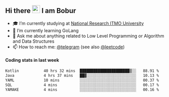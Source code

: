 ## Hi there <img src="https://media.giphy.com/media/hvRJCLFzcasrR4ia7z/giphy.gif" width="25px" height="25px"> I am Bobur

- :mortar_board: I’m currently studying at [National Research ITMO University](https://itmo.ru/)
- :seedling: I’m currently learning GoLang
- :speech_balloon: Ask me about anything related to Low Level Programming or Algorithm and Data Structures
- :mailbox: How to reach me: [@telegram](https://t.me/octoant) (see also [@leetcode](https://leetcode.com/octoant/))    

#### Coding stats in last week

<!--START_SECTION:waka-->

```txt
Kotlin           40 hrs 32 mins  ██████████████████████▒░░   88.91 %
Java             4 hrs 37 mins   ██▓░░░░░░░░░░░░░░░░░░░░░░   10.13 %
YAML             10 mins         ░░░░░░░░░░░░░░░░░░░░░░░░░   00.37 %
SQL              4 mins          ░░░░░░░░░░░░░░░░░░░░░░░░░   00.17 %
YAMAKE           4 mins          ░░░░░░░░░░░░░░░░░░░░░░░░░   00.16 %
```

<!--END_SECTION:waka-->
